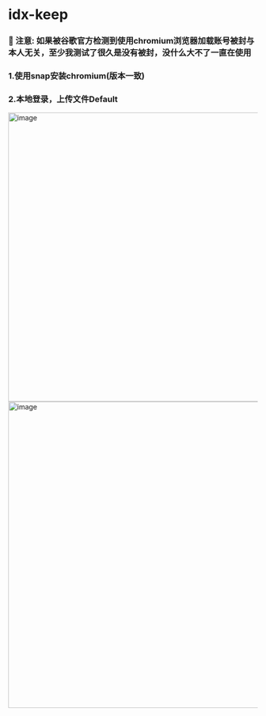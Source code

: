 # idx-keep
### **🔴 注意**: 如果被谷歌官方检测到使用chromium浏览器加载账号被封与本人无关，至少我测试了很久是没有被封，没什么大不了一直在使用
### 1.使用snap安装chromium(版本一致)
### 2.本地登录，上传文件Default

<img width="836" height="584" alt="image" src="https://github.com/user-attachments/assets/5bf77f3d-9bad-4718-aef8-19900341b4a4" />
<img width="922" height="619" alt="image" src="https://github.com/user-attachments/assets/2d34cf9e-3c74-4edc-9266-ee5ad6280854" />
